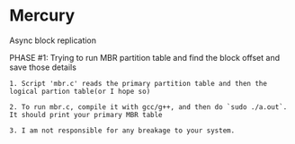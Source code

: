 # Mercury

Async block replication

PHASE #1:	Trying to run MBR partition table and find the block offset and save those details

	1. Script 'mbr.c' reads the primary partition table and then the logical partion table(or I hope so)

	2. To run mbr.c, compile it with gcc/g++, and then do `sudo ./a.out`. It should print your primary MBR table

	3. I am not responsible for any breakage to your system.

